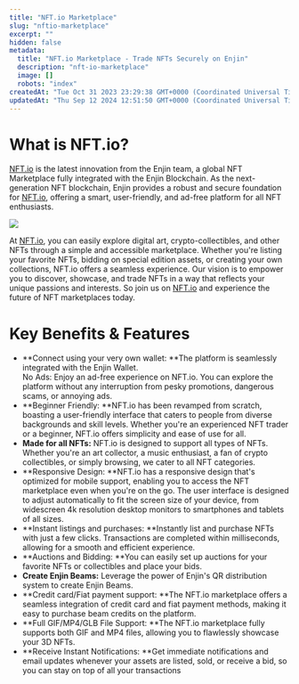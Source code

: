 ```yaml
---
title: "NFT.io Marketplace"
slug: "nftio-marketplace"
excerpt: ""
hidden: false
metadata: 
  title: "NFT.io Marketplace - Trade NFTs Securely on Enjin"
  description: "nft-io-marketplace"
  image: []
  robots: "index"
createdAt: "Tue Oct 31 2023 23:29:38 GMT+0000 (Coordinated Universal Time)"
updatedAt: "Thu Sep 12 2024 12:51:50 GMT+0000 (Coordinated Universal Time)"
---
```

# What is NFT.io?

[NFT.io](http://nft.io/) is the latest innovation from the Enjin team, a global NFT Marketplace fully integrated with the Enjin Blockchain. As the next-generation NFT blockchain, Enjin provides a robust and secure foundation for [NFT.io](http://nft.io/), offering a smart, user-friendly, and ad-free platform for all NFT enthusiasts.

![](./img/7.png)

At [NFT.io](http://nft.io/), you can easily explore digital art, crypto-collectibles, and other NFTs through a simple and accessible marketplace. Whether you're listing your favorite NFTs, bidding on special edition assets, or creating your own collections, NFT.io offers a seamless experience. Our vision is to empower you to discover, showcase, and trade NFTs in a way that reflects your unique passions and interests. So join us on [NFT.io](https://nft.io/) and experience the future of NFT marketplaces today.

# Key Benefits & Features

- **Connect using your very own wallet: **The platform is seamlessly integrated with the Enjin Wallet.  
  No Ads: Enjoy an ad-free experience on NFT.io. You can explore the platform without any interruption from pesky promotions, dangerous scams, or annoying ads.
- **Beginner Friendly: **NFT.io has been revamped from scratch, boasting a user-friendly interface that caters to people from diverse backgrounds and skill levels. Whether you're an experienced NFT trader or a beginner, NFT.io offers simplicity and ease of use for all.
- **Made for all NFTs:** NFT.io is designed to support all types of NFTs. Whether you're an art collector, a music enthusiast, a fan of crypto collectibles, or simply browsing, we cater to all NFT categories.
- **Responsive Design: **NFT.io has a responsive design that's optimized for mobile support, enabling you to access the NFT marketplace even when you're on the go. The user interface is designed to adjust automatically to fit the screen size of your device, from widescreen 4k resolution desktop monitors to smartphones and tablets of all sizes.
- **Instant listings and purchases: **Instantly list and purchase NFTs with just a few clicks. Transactions are completed within milliseconds, allowing for a smooth and efficient experience.
- **Auctions and Bidding: **You can easily set up auctions for your favorite NFTs or collectibles and place your bids.
- **Create Enjin Beams:** Leverage the power of Enjin's QR distribution system to create Enjin Beams.
- **Credit card/Fiat payment support: **The NFT.io marketplace offers a seamless integration of credit card and fiat payment methods, making it easy to purchase beam credits on the platform.
- **Full GIF/MP4/GLB File Support: **The NFT.io marketplace fully supports both GIF and MP4 files, allowing you to flawlessly showcase your 3D NFTs.
- **Receive Instant Notifications: **Get immediate notifications and email updates whenever your assets are listed, sold, or receive a bid, so you can stay on top of all your transactions
